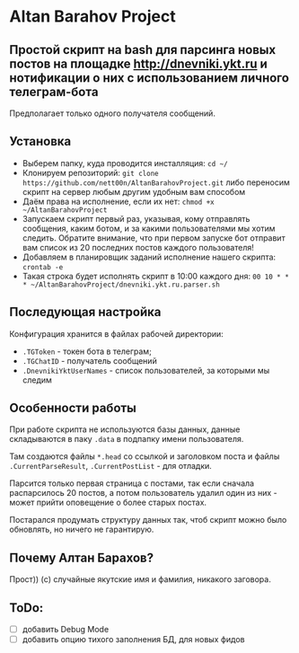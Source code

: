 # Altan Barahov Project

## Простой скрипт на bash для парсинга новых постов на площадке http://dnevniki.ykt.ru и нотификации о них с использованием личного телеграм-бота
Предполагает только одного получателя сообщений.

## Установка
* Выберем папку, куда проводится инсталляция: `cd ~/`
* Клонируем репозиторий: `git clone https://github.com/nett00n/AltanBarahovProject.git` либо переносим скрипт на сервер любым другим удобным вам способом
* Даём права на исполнение, если их нет: `chmod +x ~/AltanBarahovProject`
* Запускаем скрипт первый раз, указывая, кому отправлять сообщения, каким ботом, и за какими пользователями мы хотим следить. Обратите внимание, что при первом запуске бот отправит вам список из 20 последних постов каждого пользователя!
* Добавляем в планировщик заданий исполнение нашего скрипта: `crontab -e`
* Такая строка будет исполнять скрипт в 10:00 каждого дня: `00 10 * * * ~/AltanBarahovProject/dnevniki.ykt.ru.parser.sh`

## Последующая настройка
Конфигурация хранится в файлах рабочей директории:
* `.TGToken` - токен бота в телеграм;
* `.TGChatID` - получатель сообщений
* `.DnevnikiYktUserNames` - список пользователей, за которыми мы следим

## Особенности работы
При работе скрипта не используются базы данных, данные складываются в паку `.data` в подпапку имени пользователя.

Там создаются файлы `*.head` со ссылкой и заголовком поста и файлы `.CurrentParseResult`, `.CurrentPostList` - для  отладки.

Парсится только первая страница с постами, так если сначала распарсилось 20 постов, а потом пользователь удалил один из них - может прийти оповещение о более старых постах.

Постарался продумать структуру данных так, чтоб скрипт можно было обновлять, но ничего не гарантирую.

## Почему Алтан Барахов?
Прост)) (c)
случайные якутские имя и фамилия, никакого заговора.

## ToDo:
- [ ] добавить Debug Mode
- [ ] добавить опцию тихого заполнения БД, для новых фидов
